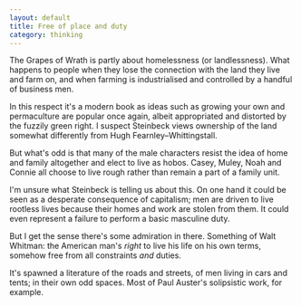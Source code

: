 ```yaml
---
layout: default
title: Free of place and duty
category: thinking
---
```


The Grapes of Wrath is partly about homelessness (or landlessness). What happens to people when they lose the connection with the land they live and farm on, and when farming is industrialised and controlled by a handful of business men.

In this respect it's a modern book as ideas such as growing your own and permaculture are popular once again, albeit appropriated and distorted by the fuzzily green right. I suspect Steinbeck views ownership of the land somewhat differently from Hugh Fearnley–Whittingstall.

But what's odd is that many of the male characters resist the idea of home and family altogether and elect to live as hobos. Casey, Muley, Noah and Connie all choose to live rough rather than remain a part of a family unit.

I'm unsure what Steinbeck is telling us about this. On one hand it could be seen as a desperate consequence of capitalism; men are driven to live rootless lives because their homes and work are stolen from them. It could even represent a failure to perform a basic masculine duty.

But I get the sense there's some admiration in there. Something of Walt Whitman: the American man's _right_ to live his life on his own terms, somehow free from all constraints _and_ duties.

It's spawned a literature of the roads and streets, of men living in cars and tents; in their own odd spaces. Most of Paul Auster's solipsistic work, for example.
